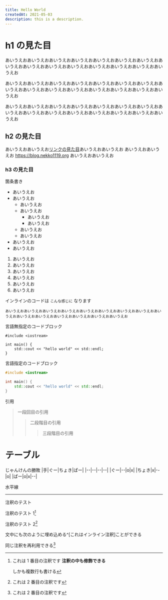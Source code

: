 ```yaml
---
title: Hello World
createdAt: 2021-05-03
description: this is a description.
---
```


# h1 の見た目

あいうえおあいうえおあいうえおあいうえおあいうえおあいうえおあいうえおあいうえおあいうえおあいうえおあいうえおあいうえおあいうえおあいうえおあいうえお

あいうえおあいうえおあいうえおあいうえおあいうえおあいうえおあいうえおあいうえおあいうえおあいうえおあいうえおあいうえおあいうえおあいうえおあいうえお

あいうえおあいうえおあいうえおあいうえおあいうえおあいうえおあいうえおあいうえおあいうえおあいうえおあいうえおあいうえおあいうえおあいうえおあいうえお

## h2 の見た目

あいうえおあいうえお[リンクの見た目](/)あいうえおあいうえお
あいうえおあいうえお https://blog.nekko1119.org あいうえおあいうえお

### h3 の見た目

箇条書き

- あいうえお
- あいうえお
  - あいうえお
  - あいうえお
    - あいうえお
    - あいうえお
  - あいうえお
  - あいうえお
- あいうえお
- あいうえお

1. あいうえお
2. あいうえお
3. あいうえお
4. あいうえお
5. あいうえお
6. あいうえお

インラインのコードは `こんな感じに` なります

`あいうえおあいうえおあいうえおあいうえおあいうえおあいうえおあいうえおあいうえおあいうえおあいうえおあいうえおあいうえおあいうえおあいうえおあいうえお`

言語無指定のコードブロック

```
#include <iostream>

int main() {
    std::cout << "hello world" << std::endl;
}
```

言語指定のコードブロック

```cpp
#include <iostream>

int main() {
    std::cout << "hello world" << std::endl;
}
```

引用

> 一段回目の引用
>
> > 二段階目の引用
> >
> > > 三段階目の引用

# テーブル

じゃんけんの勝敗
|手|ぐー|ちょき|ぱー|
|--|--|--|--|
|ぐー|--|o|x|
|ちょき|x|--|o|
|ぱー|o|x|--|

水平線

---

注釈のテスト

注釈のテスト 1[^1]

注釈のテスト 2[^2]

文中にも次のように埋め込める^[これはインライン注釈]ことができる

同じ注釈を再利用できる[^2]

[^1]: これは 1 番目の注釈です **注釈の中も修飾できる**

    しかも複数行も書ける

[^2]: これは 2 番目の注釈です
